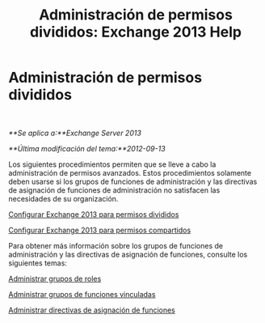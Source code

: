 ﻿---
title: 'Administración de permisos divididos: Exchange 2013 Help'
TOCTitle: Administración de permisos divididos
ms:assetid: 11015fb2-5fb8-4b56-9c80-adc4f18d6fd3
ms:mtpsurl: https://technet.microsoft.com/es-es/library/Dd638086(v=EXCHG.150)
ms:contentKeyID: 49895476
ms.date: 05/22/2018
mtps_version: v=EXCHG.150
ms.translationtype: MT
---

# Administración de permisos divididos

 

_**Se aplica a:**Exchange Server 2013_

_**Última modificación del tema:**2012-09-13_

Los siguientes procedimientos permiten que se lleve a cabo la administración de permisos avanzados. Estos procedimientos solamente deben usarse si los grupos de funciones de administración y las directivas de asignación de funciones de administración no satisfacen las necesidades de su organización.

[Configurar Exchange 2013 para permisos divididos](configure-exchange-2013-for-split-permissions-exchange-2013-help.md)

[Configurar Exchange 2013 para permisos compartidos](configure-exchange-2013-for-shared-permissions-exchange-2013-help.md)

Para obtener más información sobre los grupos de funciones de administración y las directivas de asignación de funciones, consulte los siguientes temas:

[Administrar grupos de roles](manage-role-groups-exchange-2013-help.md)

[Administrar grupos de funciones vinculadas](manage-linked-role-groups-exchange-2013-help.md)

[Administrar directivas de asignación de funciones](manage-role-assignment-policies-exchange-2013-help.md)

